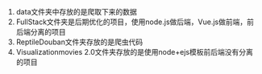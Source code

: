 1. data文件夹中存放的是爬取下来的数据
2. FullStack文件夹是后期优化的项目，使用node.js做后端，Vue.js做前端，前后端分离的项目
3. ReptileDouban文件夹存放的是爬虫代码
4. Visualizationmovies 2.0文件夹存放的是使用node+ejs模板前后端没有分离的项目

